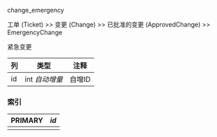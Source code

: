 change_emergency

工单 (Ticket) >> 变更 (Change) >> 已批准的变更 (ApprovedChange) >> EmergencyChange

紧急变更

| 列   | 类型           | 注释   |
| :--- | -------------- | ------ |
| id   | int *自动增量* | 自增ID |

### 索引

| PRIMARY | *id* |
| :------ | ---- |
|         |      |